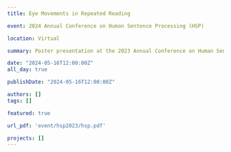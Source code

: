 ```yaml
---
title: Eye Movements in Repeated Reading

event: 2024 Annual Conference on Human Sentence Processing (HSP)

location: Virtual

summary: Poster presentation at the 2023 Annual Conference on Human Sentence Processing (HSP), on the topic of eye movements in repeated reading.

date: "2024-05-16T12:00:00Z"
all_day: true

publishDate: "2024-05-16T12:00:00Z"

authors: []
tags: []

featured: true

url_pdf: 'event/hsp2023/hsp.pdf'

projects: []
---
```

